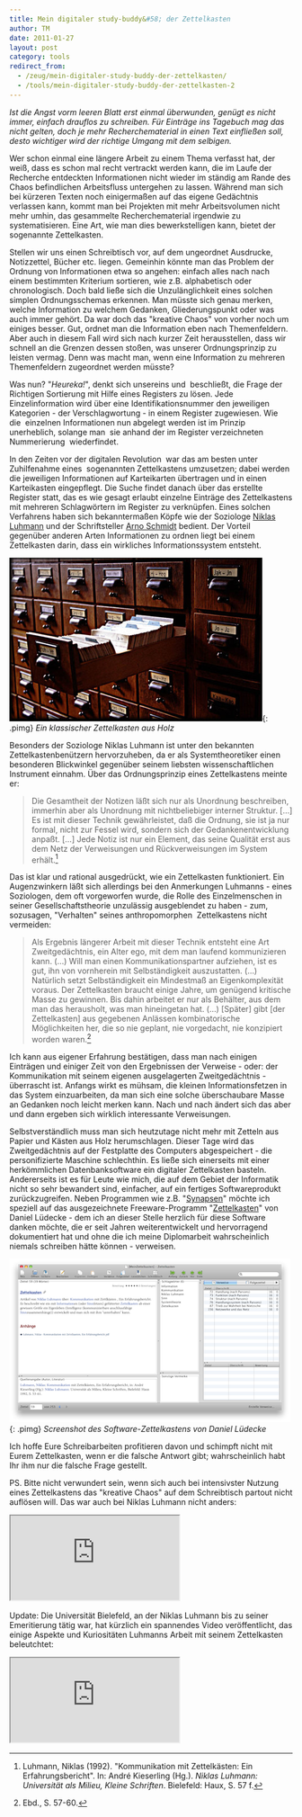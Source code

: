 ```yaml
---
title: Mein digitaler study-buddy&#58; der Zettelkasten
author: TM
date: 2011-01-27
layout: post
category: tools
redirect_from:
  - /zeug/mein-digitaler-study-buddy-der-zettelkasten/
  - /tools/mein-digitaler-study-buddy-der-zettelkasten-2
---
```


_Ist die Angst vorm leeren Blatt erst einmal überwunden, genügt es nicht immer, einfach drauflos zu schreiben. Für Einträge ins Tagebuch mag das nicht gelten, doch je mehr Recherchematerial in einen Text einfließen soll, desto wichtiger wird der richtige Umgang mit dem selbigen._

Wer schon einmal eine längere Arbeit zu einem Thema verfasst hat, der weiß, dass es schon mal recht vertrackt werden kann, die im Laufe der Recherche entdeckten Informationen nicht wieder im ständig am Rande des Chaos befindlichen Arbeitsfluss untergehen zu lassen. Während man sich bei kürzeren Texten noch einigermaßen auf das eigene Gedächtnis verlassen kann, kommt man bei Projekten mit mehr Arbeitsvolumen nicht mehr umhin, das gesammelte Recherchematerial irgendwie zu systematisieren. Eine Art, wie man dies bewerkstelligen kann, bietet der sogenannte Zettelkasten.

Stellen wir uns einen Schreibtisch vor, auf dem ungeordnet Ausdrucke, Notizzettel, Bücher etc. liegen. Gemeinhin könnte man das Problem der Ordnung von Informationen etwa so angehen: einfach alles nach nach einem bestimmten Kriterium sortieren, wie z.B. alphabetisch oder chronologisch. Doch bald ließe sich die Unzulänglichkeit eines solchen simplen Ordnungsschemas erkennen. Man müsste sich genau merken, welche Information zu welchem Gedanken, Gliederungspunkt oder was auch immer gehört. Da war doch das "kreative Chaos" von vorher noch um einiges besser. Gut, ordnet man die Information eben nach Themenfeldern. Aber auch in diesem Fall wird sich nach kurzer Zeit herausstellen, dass wir schnell an die Grenzen dessen stoßen, was unserer Ordnungsprinzip zu leisten vermag. Denn was macht man, wenn eine Information zu mehreren Themenfeldern zugeordnet werden müsste?

Was nun? "_Heureka!_", denkt sich unsereins und  beschließt, die Frage der Richtigen Sortierung mit Hilfe eines Registers zu lösen. Jede Einzelinformation wird über eine Identifikationsnummer den jeweiligen Kategorien - der Verschlagwortung - in einem Register zugewiesen. Wie die  einzelnen Informationen nun abgelegt werden ist im Prinzip unerheblich, solange man  sie anhand der im Register verzeichneten Nummerierung  wiederfindet.

In den Zeiten vor der digitalen Revolution  war das am besten unter Zuhilfenahme eines  sogenannten Zettelkastens umzusetzen; dabei werden  die jeweiligen Informationen auf Karteikarten übertragen und in einen Karteikasten eingepflegt. Die Suche findet danach über das erstellte Register statt, das es wie gesagt erlaubt einzelne Einträge des Zettelkastens mit mehreren Schlagwörtern im Register zu verknüpfen. Eines solchen Verfahrens haben sich bekanntermaßen Köpfe wie der Soziologe <a href="http://de.wikipedia.org/wiki/Niklas_Luhmann" target="_blank">Niklas Luhmann</a> und der Schriftsteller <a href="http://www.arno-schmidt-stiftung.de/" target="_blank">Arno Schmidt</a> bedient. Der Vorteil gegenüber anderen Arten Informationen zu ordnen liegt bei einem Zettelkasten darin, dass ein wirkliches Informationssystem entsteht.

![](/assets/zettelkasten.jpg){: .pimg}
*Ein klassischer Zettelkasten aus Holz*

Besonders der Soziologe Niklas Luhmann ist unter den bekannten Zettelkastenbenützern hervorzuheben, da er als Systemtheoretiker einen besonderen Blickwinkel gegenüber seinem liebsten wissenschaftlichen Instrument einnahm. Über das Ordnungsprinzip eines Zettelkastens meinte er:

>Die Gesamtheit der Notizen läßt sich nur als Unordnung beschreiben, immerhin aber als Unordnung mit nichtbeliebiger interner Struktur. […] Es ist mit dieser Technik gewährleistet, daß die Ordnung, sie ist ja nur formal, nicht zur Fessel wird, sondern sich der Gedankenentwicklung anpaßt. […] Jede Notiz ist nur ein Element, das seine Qualität erst aus dem Netz der Verweisungen und Rückverweisungen im System erhält.[^luhmann]

[^luhmann]: Luhmann, Niklas (1992). "Kommunikation mit Zettelkästen: Ein Erfahrungsbericht". In: André Kieserling (Hg.). _Niklas Luhmann: Universität als Milieu, Kleine Schriften_. Bielefeld: Haux, S. 57 f.

Das ist klar und rational ausgedrückt, wie ein Zettelkasten funktioniert. Ein Augenzwinkern läßt sich allerdings bei den Anmerkungen Luhmanns - eines Soziologen, dem oft vorgeworfen wurde, die Rolle des Einzelmenschen in seiner Gesellschaftstheorie unzulässig ausgeblendet zu haben - zum, sozusagen, "Verhalten" seines anthropomorphen  Zettelkastens nicht vermeiden:

>Als Ergebnis längerer Arbeit mit dieser Technik entsteht eine Art Zweitgedächtnis, ein Alter ego, mit dem man laufend kommunizieren kann. (…) Will man einen Kommunikationspartner aufziehen, ist es gut, ihn von vornherein mit Selbständigkeit auszustatten. (…) Natürlich setzt Selbständigkeit ein Mindestmaß an Eigenkomplexität voraus. Der Zettelkasten braucht einige Jahre, um genügend kritische Masse zu gewinnen. Bis dahin arbeitet er nur als Behälter, aus dem man das herausholt, was man hineingetan hat. (…) [Später] gibt [der Zettelkasten] aus gegebenen Anlässen kombinatorische Möglichkeiten her, die so nie geplant, nie vorgedacht, nie konzipiert worden waren.[^luhmann2]

[^luhmann2]: Ebd., S. 57-60.

Ich kann aus eigener Erfahrung bestätigen, dass man nach einigen Einträgen und einiger Zeit von den Ergebnissen der Verweise - oder: der Kommunikation mit seinem eigenen ausgelagerten Zweitgedächtnis - überrascht ist. Anfangs wirkt es mühsam, die kleinen Informationsfetzen in das System einzuarbeiten, da man sich eine solche überschaubare Masse an Gedanken noch leicht merken kann. Nach und nach ändert sich das aber und dann ergeben sich wirklich interessante Verweisungen.


Selbstverständlich muss man sich heutzutage nicht mehr mit Zetteln aus Papier und Kästen aus Holz herumschlagen. Dieser Tage wird das Zweitgedächtnis auf der Festplatte des Computers abgespeichert - die personifizierte Maschine schlechthin. Es ließe sich einerseits mit einer herkömmlichen Datenbanksoftware ein digitaler Zettelkasten basteln. Andererseits ist es für Leute wie mich, die auf dem Gebiet der Informatik nicht so sehr bewandert sind, einfacher, auf ein fertiges Softwareprodukt zurückzugreifen. Neben Programmen wie z.B. "<a href="http://www.verzetteln.de/synapsen/" target="_blank">Synapsen</a>" möchte ich speziell auf das ausgezeichnete Freeware-Programm "<a href="http://zettelkasten.danielluedecke.de/" target="_blank">Zettelkasten</a>" von Daniel Lüdecke - dem ich an dieser Stelle herzlich für diese Software danken möchte, die er seit Jahren weiterentwickelt und hervorragend dokumentiert hat und ohne die ich meine Diplomarbeit wahrscheinlich niemals schreiben hätte können - verweisen.

![](/assets/zettelkasten-app.png){: .pimg}
*Screenshot des Software-Zettelkastens von Daniel Lüdecke*

Ich hoffe Eure Schreibarbeiten profitieren davon und schimpft nicht mit Eurem Zettelkasten, wenn er die falsche Antwort gibt; wahrscheinlich habt Ihr ihm nur die falsche Frage gestellt.

PS. Bitte nicht verwundert sein, wenn sich auch bei intensivster Nutzung eines Zettelkastens das "kreative Chaos" auf dem Schreibtisch partout nicht auflösen will. Das war auch bei Niklas Luhmann nicht anders:

<iframe src="https://www.youtube.com/embed/mCFP5i_0ibE"></iframe>

Update: Die Universität Bielefeld, an der Niklas Luhmann bis zu seiner Emeritierung tätig war, hat kürzlich ein spannendes Video veröffentlicht, das einige Aspekte und Kuriositäten Luhmanns Arbeit mit seinem Zettelkasten beleutchtet:

<iframe src="https://www.youtube.com/embed/4veq2i3teVk"></iframe>